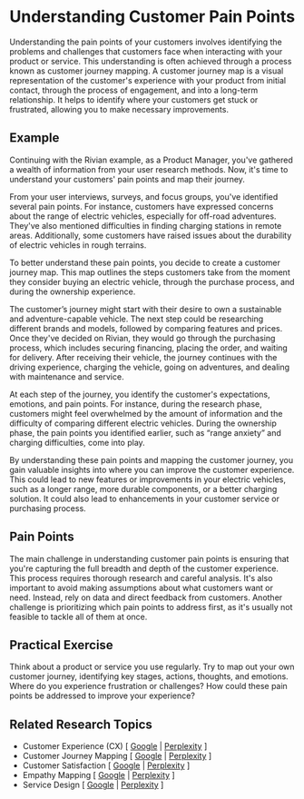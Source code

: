 # Understanding Customer Pain Points

Understanding the pain points of your customers involves identifying the problems and challenges that customers face when interacting with your product or service. This understanding is often achieved through a process known as customer journey mapping. A customer journey map is a visual representation of the customer's experience with your product from initial contact, through the process of engagement, and into a long-term relationship. It helps to identify where your customers get stuck or frustrated, allowing you to make necessary improvements.

## Example

Continuing with the Rivian example, as a Product Manager, you've gathered a wealth of information from your user research methods. Now, it's time to understand your customers' pain points and map their journey.

From your user interviews, surveys, and focus groups, you've identified several pain points. For instance, customers have expressed concerns about the range of electric vehicles, especially for off-road adventures. They've also mentioned difficulties in finding charging stations in remote areas. Additionally, some customers have raised issues about the durability of electric vehicles in rough terrains.

To better understand these pain points, you decide to create a customer journey map. This map outlines the steps customers take from the moment they consider buying an electric vehicle, through the purchase process, and during the ownership experience.

The customer’s journey might start with their desire to own a sustainable and adventure-capable vehicle. The next step could be researching different brands and models, followed by comparing features and prices. Once they've decided on Rivian, they would go through the purchasing process, which includes securing financing, placing the order, and waiting for delivery. After receiving their vehicle, the journey continues with the driving experience, charging the vehicle, going on adventures, and dealing with maintenance and service.

At each step of the journey, you identify the customer's expectations, emotions, and pain points. For instance, during the research phase, customers might feel overwhelmed by the amount of information and the difficulty of comparing different electric vehicles. During the ownership phase, the pain points you identified earlier, such as “range anxiety” and charging difficulties, come into play.

By understanding these pain points and mapping the customer journey, you gain valuable insights into where you can improve the customer experience. This could lead to new features or improvements in your electric vehicles, such as a longer range, more durable components, or a better charging solution. It could also lead to enhancements in your customer service or purchasing process.

## Pain Points

The main challenge in understanding customer pain points is ensuring that you're capturing the full breadth and depth of the customer experience. This process requires thorough research and careful analysis. It's also important to avoid making assumptions about what customers want or need. Instead, rely on data and direct feedback from customers. Another challenge is prioritizing which pain points to address first, as it's usually not feasible to tackle all of them at once.

## Practical Exercise

Think about a product or service you use regularly. Try to map out your own customer journey, identifying key stages, actions, thoughts, and emotions. Where do you experience frustration or challenges? How could these pain points be addressed to improve your experience?

## Related Research Topics

* Customer Experience (CX) \[ [Google](https://www.google.com/search?q=Customer%20Experience%20%28CX%29%20in%20product%20management) | [Perplexity](https://www.perplexity.ai/?q=Customer%20Experience%20%28CX%29%20in%20product%20management) ]
* Customer Journey Mapping \[ [Google](https://www.google.com/search?q=Customer%20Journey%20Mapping%20in%20product%20management) | [Perplexity](https://www.perplexity.ai/?q=Customer%20Journey%20Mapping%20in%20product%20management) ]
* Customer Satisfaction \[ [Google](https://www.google.com/search?q=Customer%20Satisfaction%20in%20product%20management) | [Perplexity](https://www.perplexity.ai/?q=Customer%20Satisfaction%20in%20product%20management) ]
* Empathy Mapping \[ [Google](https://www.google.com/search?q=Empathy%20Mapping%20in%20product%20management) | [Perplexity](https://www.perplexity.ai/?q=Empathy%20Mapping%20in%20product%20management) ]
* Service Design \[ [Google](https://www.google.com/search?q=Service%20Design%20in%20product%20management) | [Perplexity](https://www.perplexity.ai/?q=Service%20Design%20in%20product%20management) ]
